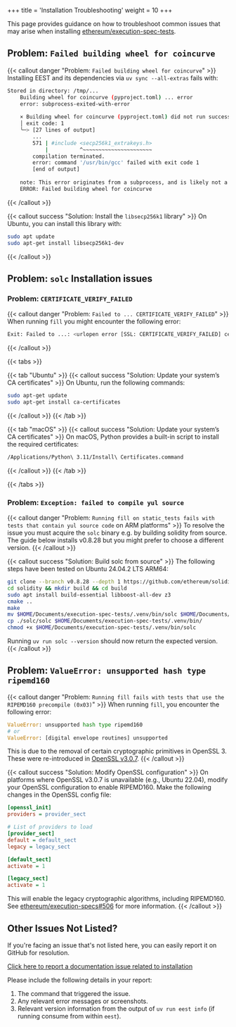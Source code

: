 +++
title = 'Installation Troubleshooting'
weight = 10
+++

This page provides guidance on how to troubleshoot common issues that may arise when installing [ethereum/execution-spec-tests](https://github.com/ethereum/execution-spec-tests).

## Problem: `Failed building wheel for coincurve`

{{< callout danger "Problem: `Failed building wheel for coincurve`" >}}
Installing EEST and its dependencies via `uv sync --all-extras` fails with:

```bash
Stored in directory: /tmp/...
    Building wheel for coincurve (pyproject.toml) ... error
    error: subprocess-exited-with-error
    
    × Building wheel for coincurve (pyproject.toml) did not run successfully.
    │ exit code: 1
    ╰─> [27 lines of output]
        ...
        571 | #include <secp256k1_extrakeys.h>
            |          ^~~~~~~~~~~~~~~~~~~~~~~
        compilation terminated.
        error: command '/usr/bin/gcc' failed with exit code 1
        [end of output]
    
    note: This error originates from a subprocess, and is likely not a problem with pip.
    ERROR: Failed building wheel for coincurve
```
{{< /callout >}}

{{< callout success "Solution: Install the `libsecp256k1` library" >}}
On Ubuntu, you can install this library with:

```bash
sudo apt update
sudo apt-get install libsecp256k1-dev
```
{{< /callout >}}

## Problem: `solc` Installation issues

### Problem: `CERTIFICATE_VERIFY_FAILED`

{{< callout danger "Problem: `Failed to ... CERTIFICATE_VERIFY_FAILED`" >}}
When running `fill` you might encounter the following error:

```bash
Exit: Failed to ...: <urlopen error [SSL: CERTIFICATE_VERIFY_FAILED] certificate verify failed: unable to get local issuer certificate (_ssl.c:992)>
```
{{< /callout >}}

<!-- ------------------------------------------------- -->

{{< tabs >}}

{{< tab "Ubuntu" >}}
{{< callout success "Solution: Update your system’s CA certificates" >}}
On Ubuntu, run the following commands:

```bash
sudo apt-get update
sudo apt-get install ca-certificates
```
{{< /callout >}}
{{< /tab >}}

{{< tab "macOS" >}}
{{< callout success "Solution: Update your system’s CA certificates" >}}
On macOS, Python provides a built-in script to install the required certificates:

```bash
/Applications/Python\ 3.11/Install\ Certificates.command
```
{{< /callout >}}
{{< /tab >}}

{{< /tabs >}}

<!-- ------------------------------------------------- -->

### Problem: `Exception: failed to compile yul source`

{{< callout danger "Problem: `Running fill on static_tests fails with tests that contain yul source code` on ARM platforms" >}}
To resolve the issue you must acquire the `solc` binary e.g. by building solidity from source. The guide below installs v0.8.28 but you might prefer to choose a different version.
{{< /callout >}}

{{< callout success "Solution: Build solc from source" >}}
The following steps have been tested on Ubuntu 24.04.2 LTS ARM64:
```bash
git clone --branch v0.8.28 --depth 1 https://github.com/ethereum/solidity.git
cd solidity && mkdir build && cd build
sudo apt install build-essential libboost-all-dev z3
cmake ..
make
mv $HOME/Documents/execution-spec-tests/.venv/bin/solc $HOME/Documents/execution-spec-tests/.venv/bin/solc-x86-64
cp ./solc/solc $HOME/Documents/execution-spec-tests/.venv/bin/
chmod +x $HOME/Documents/execution-spec-tests/.venv/bin/solc
```
Running `uv run solc --version` should now return the expected version.
{{< /callout >}}

## Problem: `ValueError: unsupported hash type ripemd160`

{{< callout danger "Problem: `Running fill fails with tests that use the RIPEMD160 precompile (0x03)`" >}}
When running `fill`, you encounter the following error:

```python
ValueError: unsupported hash type ripemd160
# or
ValueError: [digital envelope routines] unsupported
```

This is due to the removal of certain cryptographic primitives in OpenSSL 3. These were re-introduced in [OpenSSL v3.0.7](https://github.com/openssl/openssl/blob/master/CHANGES.md#changes-between-306-and-307-1-nov-2022).
{{< /callout >}}

{{< callout success "Solution: Modify OpenSSL configuration" >}}
On platforms where OpenSSL v3.0.7 is unavailable (e.g., Ubuntu 22.04), modify your OpenSSL configuration to enable RIPEMD160. Make the following changes in the OpenSSL config file:

```ini
[openssl_init]
providers = provider_sect

# List of providers to load
[provider_sect]
default = default_sect
legacy = legacy_sect

[default_sect]
activate = 1

[legacy_sect]
activate = 1
```

This will enable the legacy cryptographic algorithms, including RIPEMD160. See [ethereum/execution-specs#506](https://github.com/ethereum/execution-specs/issues/506) for more information.
{{< /callout >}}

## Other Issues Not Listed?

If you're facing an issue that's not listed here, you can easily report it on GitHub for resolution.

[Click here to report a documentation issue related to installation](https://github.com/ethereum/execution-spec-tests/issues/new?title=docs(bug):%20unable%20to%20install%20eest%20with%20error%20...&labels=scope:docs,type:bug&body=%3Ccopy-paste%20command%20that%20triggered%20the%20issue%20here%3E%0A%3Ccopy-paste%20output%20or%20attach%20screenshot%20here%3E)

Please include the following details in your report:

1. The command that triggered the issue.
2. Any relevant error messages or screenshots.
3. Relevant version information from the output of `uv run eest info` (if running consume from within `eest`).
